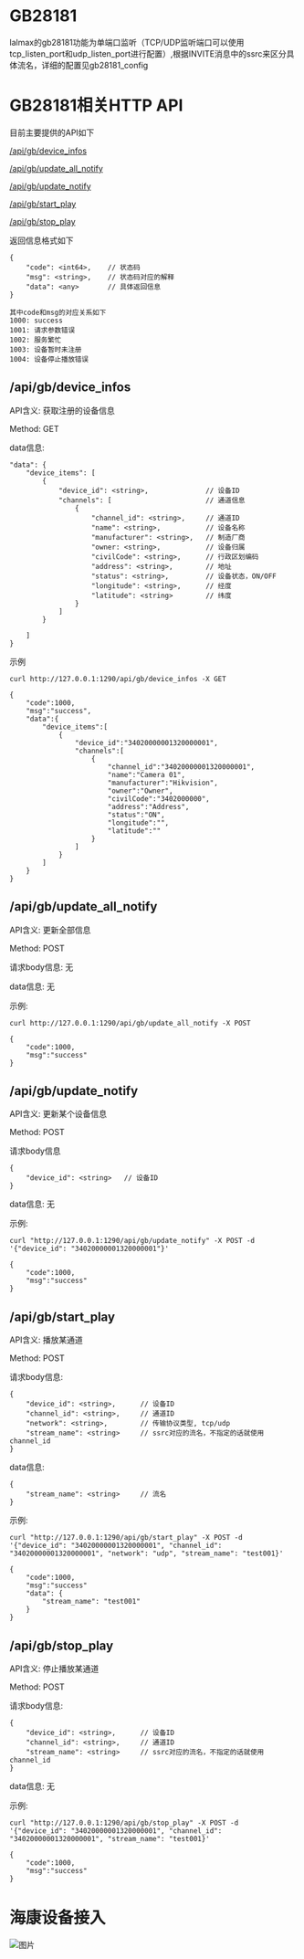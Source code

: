 # GB28181

lalmax的gb28181功能为单端口监听（TCP/UDP监听端口可以使用tcp_listen_port和udp_listen_port进行配置）,根据INVITE消息中的ssrc来区分具体流名，详细的配置见gb28181_config

# GB28181相关HTTP API

目前主要提供的API如下

[/api/gb/device_infos](#apigbdevice_infos)

[/api/gb/update_all_notify](#apigbupdate_all_notify)

[/api/gb/update_notify](#apigbupdate_notify)

[/api/gb/start_play](#apigbstart_play)

[/api/gb/stop_play](#apigbstop_play)


返回信息格式如下
```
{
    "code": <int64>,    // 状态码
    "msg": <string>,    // 状态码对应的解释
    "data": <any>       // 具体返回信息
}

其中code和msg的对应关系如下
1000: success
1001: 请求参数错误
1002: 服务繁忙
1003: 设备暂时未注册
1004: 设备停止播放错误
```

## /api/gb/device_infos
API含义: 获取注册的设备信息

Method: GET

data信息: 
```
"data": {
    "device_items": [
        {
            "device_id": <string>,              // 设备ID
            "channels": [                       // 通道信息
                {
                    "channel_id": <string>,     // 通道ID
                    "name": <string>,           // 设备名称
                    "manufacturer": <string>,   // 制造厂商
                    "owner: <string>,           // 设备归属
                    "civilCode": <string>,      // 行政区划编码
                    "address": <string>,        // 地址
                    "status": <string>,         // 设备状态，ON/OFF
                    "longitude": <string>,      // 经度
                    "latitude": <string>        // 纬度
                }
            ]
        }
       
    ]
}
```

示例
```
curl http://127.0.0.1:1290/api/gb/device_infos -X GET

{
    "code":1000,
    "msg":"success",
    "data":{
        "device_items":[
            {
                "device_id":"34020000001320000001",
                "channels":[
                    {
                        "channel_id":"34020000001320000001",
                        "name":"Camera 01",
                        "manufacturer":"Hikvision",
                        "owner":"Owner",
                        "civilCode":"3402000000",
                        "address":"Address",
                        "status":"ON",
                        "longitude":"",
                        "latitude":""
                    }
                ]
            }
        ]
    }
}
```


## /api/gb/update_all_notify
API含义: 更新全部信息

Method: POST

请求body信息: 无

data信息: 无

示例:
```
curl http://127.0.0.1:1290/api/gb/update_all_notify -X POST  

{
    "code":1000,
    "msg":"success"
}
```

## /api/gb/update_notify
API含义: 更新某个设备信息

Method: POST

请求body信息
```
{
    "device_id": <string>   // 设备ID
}
```

data信息: 无

示例:
```
curl "http://127.0.0.1:1290/api/gb/update_notify" -X POST -d '{"device_id": "34020000001320000001"}' 

{
    "code":1000,
    "msg":"success"
}
```

## /api/gb/start_play
API含义: 播放某通道

Method: POST

请求body信息:
```
{
    "device_id": <string>,      // 设备ID
    "channel_id": <string>,     // 通道ID
    "network": <string>,        // 传输协议类型, tcp/udp
    "stream_name": <string>     // ssrc对应的流名，不指定的话就使用channel_id
}
```

data信息:
```
{
    "stream_name": <string>     // 流名
}
```

示例:
```
curl "http://127.0.0.1:1290/api/gb/start_play" -X POST -d '{"device_id": "34020000001320000001", "channel_id": "34020000001320000001", "network": "udp", "stream_name": "test001}' 

{
    "code":1000,
    "msg":"success"
    "data": {
        "stream_name": "test001"
    }
}
```

## /api/gb/stop_play

API含义: 停止播放某通道

Method: POST

请求body信息:
```
{
    "device_id": <string>,      // 设备ID
    "channel_id": <string>,     // 通道ID
    "stream_name": <string>     // ssrc对应的流名，不指定的话就使用channel_id
}
```

data信息: 无

示例:
```
curl "http://127.0.0.1:1290/api/gb/stop_play" -X POST -d '{"device_id": "34020000001320000001", "channel_id": "34020000001320000001", "stream_name": "test001}' 

{
    "code":1000,
    "msg":"success"
}
```

# 海康设备接入

![图片](../image/gb-hk.png)
